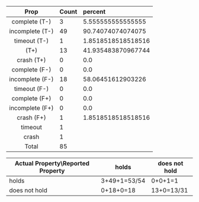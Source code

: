 
| Prop | Count | percent |
|:----:|:------|:--|
|complete   (T-)|3| 5.555555555555555 |
|incomplete (T-)|49|90.74074074074075 |
|timeout    (T-)|1|1.8518518518518516 |
|           (T+)|13|41.935483870967744 |
|crash      (T+)|0|0.0 |
|complete   (F-)|0|0.0 |
|incomplete (F-)|18|58.06451612903226 |
|timeout    (F-)|0|0.0 |
|complete   (F+)|0|0.0 |
|incomplete (F+)|0|0.0 |
|crash      (F+)|1|1.8518518518518516 |
|timeout        |1| |
|crash          |1| |
|Total          |85| |

| Actual Property\Reported Property | holds | does not hold |
|------------------------------------|-------|---------------|
| holds | 3+49+1=53/54 | 0+0+1=1 |
| does not hold | 0+18+0=18 | 13+0=13/31 |

